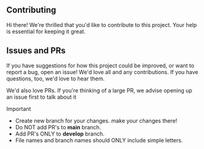 ## Contributing

Hi there! We're thrilled that you'd like to contribute to this project. Your help is essential for keeping it great.

## Issues and PRs

If you have suggestions for how this project could be improved, or want to report a bug, open an issue! We'd love all and any contributions. If you have questions, too, we'd love to hear them.

We'd also love PRs. If you're thinking of a large PR, we advise opening up an issue first to talk about it

> [!IMPORTANT]  
> - Create new branch for your changes. make your changes there!
> - Do NOT add PR's to **main** branch.
> - Add PR's ONLY to **develop** branch.
> - File names and branch names should ONLY include simple letters.